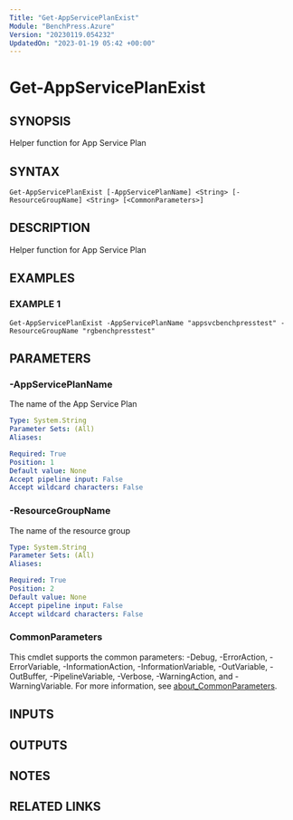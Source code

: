 ```yaml
---
Title: "Get-AppServicePlanExist"
Module: "BenchPress.Azure"
Version: "20230119.054232"
UpdatedOn: "2023-01-19 05:42 +00:00"
---
```

# Get-AppServicePlanExist

## SYNOPSIS
Helper function for App Service Plan

## SYNTAX

```
Get-AppServicePlanExist [-AppServicePlanName] <String> [-ResourceGroupName] <String> [<CommonParameters>]
```

## DESCRIPTION
Helper function for App Service Plan

## EXAMPLES

### EXAMPLE 1
```
Get-AppServicePlanExist -AppServicePlanName "appsvcbenchpresstest" -ResourceGroupName "rgbenchpresstest"
```

## PARAMETERS

### -AppServicePlanName
The name of the App Service Plan

```yaml
Type: System.String
Parameter Sets: (All)
Aliases:

Required: True
Position: 1
Default value: None
Accept pipeline input: False
Accept wildcard characters: False
```

### -ResourceGroupName
The name of the resource group

```yaml
Type: System.String
Parameter Sets: (All)
Aliases:

Required: True
Position: 2
Default value: None
Accept pipeline input: False
Accept wildcard characters: False
```

### CommonParameters
This cmdlet supports the common parameters: -Debug, -ErrorAction, -ErrorVariable, -InformationAction, -InformationVariable, -OutVariable, -OutBuffer, -PipelineVariable, -Verbose, -WarningAction, and -WarningVariable. For more information, see [about_CommonParameters](http://go.microsoft.com/fwlink/?LinkID=113216).

## INPUTS

## OUTPUTS

## NOTES

## RELATED LINKS

